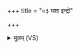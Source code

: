 +++
title = "०३ यशा इन्द्रो"

+++
<details><summary>मूलम् (VS)</summary>

य॒शा इन्द्रो॑ य॒शा अ॒ग्निर्य॒शाः सोमो॑ अजायत। य॒शा विश्व॑स्य भू॒त्स्या॒हम॑स्मि य॒शस्त॑मः ॥
</details>